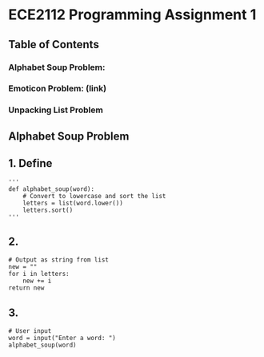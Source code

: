 # ECE2112 Programming Assignment 1

## Table of Contents
### Alphabet Soup Problem:
### Emoticon Problem: (link)
### Unpacking List Problem

## Alphabet Soup Problem
## 1. Define
    '''
    def alphabet_soup(word):
        # Convert to lowercase and sort the list
        letters = list(word.lower())
        letters.sort()
    '''
## 2. 
    
    # Output as string from list
    new = ""
    for i in letters:
        new += i
    return new
## 3.
    # User input
    word = input("Enter a word: ")
    alphabet_soup(word)
